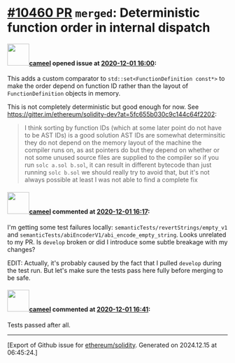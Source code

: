 # [\#10460 PR](https://github.com/ethereum/solidity/pull/10460) `merged`: Deterministic function order in internal dispatch

#### <img src="https://avatars.githubusercontent.com/u/137030?v=4" width="50">[cameel](https://github.com/cameel) opened issue at [2020-12-01 16:00](https://github.com/ethereum/solidity/pull/10460):

This adds a custom comparator to `std::set<FunctionDefinition const*>` to make the order depend on function ID rather than the layout of `FunctionDefinition` objects in memory.

This is not completely deterministic but good enough for now.
See https://gitter.im/ethereum/solidity-dev?at=5fc655b030c9c144c64f2202:
> I think sorting by function IDs (which at some later point do not have to be AST IDs) is a good solution
> AST IDs are somewhat determinsitic
> they do not depend on the memory layout of the machine the compiler runs on, as ast pointers do
> but they depend on whether or not some unused source files are supplied to the compiler
> so if you run `solc a.sol b.sol`, it can result in different bytecode than just running `solc b.sol`
> we should really try to avoid that, but it's not always possible
> at least I was not able to find a complete fix

#### <img src="https://avatars.githubusercontent.com/u/137030?v=4" width="50">[cameel](https://github.com/cameel) commented at [2020-12-01 16:17](https://github.com/ethereum/solidity/pull/10460#issuecomment-736656481):

I'm getting some test failures locally: `semanticTests/revertStrings/empty_v1` and `semanticTests/abiEncoderV1/abi_encode_empty_string`. Looks unrelated to my PR. Is `develop` broken or did I introduce some subtle breakage with my changes?

EDIT: Actually, it's probably caused by the fact that I pulled `develop` during the test run. But let's make sure the tests pass here fully before merging to be safe.

#### <img src="https://avatars.githubusercontent.com/u/137030?v=4" width="50">[cameel](https://github.com/cameel) commented at [2020-12-01 16:41](https://github.com/ethereum/solidity/pull/10460#issuecomment-736671377):

Tests passed after all.


-------------------------------------------------------------------------------



[Export of Github issue for [ethereum/solidity](https://github.com/ethereum/solidity). Generated on 2024.12.15 at 06:45:24.]
